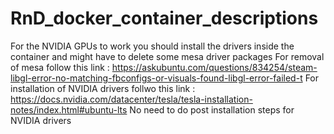 # RnD_docker_container_descriptions

For the NVIDIA GPUs to work you should install the drivers inside the container and might have to delete some mesa driver packages
For removal of mesa follow this link : https://askubuntu.com/questions/834254/steam-libgl-error-no-matching-fbconfigs-or-visuals-found-libgl-error-failed-t
For installation of NVIDIA drivers follwo this link : https://docs.nvidia.com/datacenter/tesla/tesla-installation-notes/index.html#ubuntu-lts
No need to do post installation steps for NVIDIA drivers
